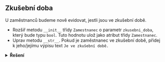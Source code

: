 ## Zkušební doba

U zaměstnanců budeme nově evidovat, jestli jsou ve zkušební době.

- Rozšiř metodu `__init__` třídy `Zamestnanec` o parametr `zkusebni_doba`, který bude typu `bool`. Tuto hodnotu ulož
  jako atribut třídy `Zamestnanec`.
- Uprav metodu `__str__`. Pokud je zaměstnanec ve zkušební době, přidej k jeho/jejímu výpisu text `Je ve zkušební době.`

<details>
<summary><b>Řešení</b></summary>

```python
class Employee:
    def __init__(self, name, position, holiday_entitlement, probation_period):
        self.name = name
        self.position = position
        self.holiday_entitlement = holiday_entitlement
        self.probation_period = probation_period

    def __str__(self):
        text = f"Zaměstnanec {self.name} pracuje na pozici {self.position}."
        if self.probation_period:
            text = text + " Je ve zkušební době."
        return text

    def take_holiday(self, days):
        if self.holiday_entitlement >= days:
            self.holiday_entitlement -= days
            return "Užij si to."
        else:
            return f"Bohužel už máš nárok jen na {self.holiday_entitlement} dní."


# Vytvoření objektů
employee1 = Employee("Jan Novák", "Programátor", 25, True)
employee2 = Employee("Marie Kovaříková", "HR Manager", 30, False)

# Výpis informací o zaměstnancích
print(employee1)
print(employee2)
```

</details>
